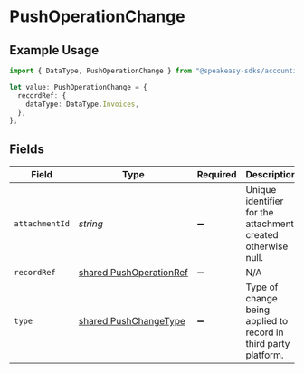 # PushOperationChange

## Example Usage

```typescript
import { DataType, PushOperationChange } from "@speakeasy-sdks/accounting/sdk/models/shared";

let value: PushOperationChange = {
  recordRef: {
    dataType: DataType.Invoices,
  },
};
```

## Fields

| Field                                                                     | Type                                                                      | Required                                                                  | Description                                                               |
| ------------------------------------------------------------------------- | ------------------------------------------------------------------------- | ------------------------------------------------------------------------- | ------------------------------------------------------------------------- |
| `attachmentId`                                                            | *string*                                                                  | :heavy_minus_sign:                                                        | Unique identifier for the attachment created otherwise null.              |
| `recordRef`                                                               | [shared.PushOperationRef](../../../sdk/models/shared/pushoperationref.md) | :heavy_minus_sign:                                                        | N/A                                                                       |
| `type`                                                                    | [shared.PushChangeType](../../../sdk/models/shared/pushchangetype.md)     | :heavy_minus_sign:                                                        | Type of change being applied to record in third party platform.           |